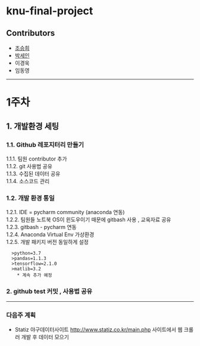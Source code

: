 # knu-final-project
## Contributors
- [조승희](https://github.com/sa02045)
- [박세인](https://github.com/sein126)
- 이경욱
- 임동영
<hr>    

1주차
======
## 1. 개발환경 세팅

### 1.1. Github 레포지터리 만들기   
  1.1.1. 팀원 contributor 추가   
  1.1.2. git 사용법 공유   
  1.1.3. 수집된 데이터 공유   
  1.1.4. 소스코드 관리   

### 1.2. 개발 환경 통일

   1.2.1. IDE = pycharm community (anaconda 연동)   
   1.2.2. 팀원들 노트북 OS이 윈도우이기 때문에 gitbash 사용 , 교육자료 공유   
   1.2.3. gitbash - pycharm 연동   
   1.2.4. Anaconda Virtual Env 가상환경   
   1.2.5. 개발 패키지 버전 동일하게 설정   
   
      >python=3.7    
      >pandas=1.1.3    
      >tensorflow=2.1.0    
      >matlib=3.2    
        * 계속 추가 예정

### 2. github test 커밋 , 사용법 공유

<hr>

### 다음주 계획
* Statiz 야구데이터사이트 http://www.statiz.co.kr/main.php 사이트에서 웹 크롤러 개발 후 데이터 모으기


